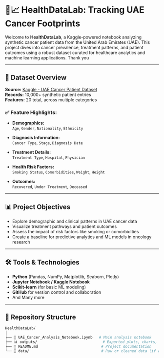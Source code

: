 # 🔬📈 HealthDataLab: Tracking UAE Cancer Footprints 

Welcome to **HealthDataLab**, a Kaggle-powered notebook analyzing synthetic cancer patient data from the United Arab Emirates (UAE). This project dives into cancer prevalence, treatment patterns, and patient outcomes using a robust dataset curated for healthcare analytics and machine learning applications.
Thank you

---

## 📂 Dataset Overview

**Source:** [Kaggle - UAE Cancer Patient Dataset](https://www.kaggle.com/)  
**Records:** 10,000+ synthetic patient entries  
**Features:** 20 total, across multiple categories

### ✅ Feature Highlights:
- **Demographics:**  
  `Age`, `Gender`, `Nationality`, `Ethnicity`

- **Diagnosis Information:**  
  `Cancer Type`, `Stage`, `Diagnosis Date`

- **Treatment Details:**  
  `Treatment Type`, `Hospital`, `Physician`

- **Health Risk Factors:**  
  `Smoking Status`, `Comorbidities`, `Weight`, `Height`

- **Outcomes:**  
  `Recovered`, `Under Treatment`, `Deceased`

---

## 📊 Project Objectives

- Explore demographic and clinical patterns in UAE cancer data
- Visualize treatment pathways and patient outcomes
- Assess the impact of risk factors like smoking or comorbidities
- Create a baseline for predictive analytics and ML models in oncology research

---

## 🛠️ Tools & Technologies

- **Python** (Pandas, NumPy, Matplotlib, Seaborn, Plotly)
- **Jupyter Notebook / Kaggle Notebook**
- **Scikit-learn** (for basic ML modeling)
- **GitHub** for version control and collaboration
- And Many more

---

## 📁 Repository Structure

```bash
HealthDataLab/
│
├── 📘 UAE_Cancer_Analysis_Notebook.ipynb   # Main analysis notebook
├── 📊 outputs/                              # Exported plots, charts, visuals
├── 📄 README.md                             # Project documentation
└── 📁 data/                                 # Raw or cleaned data (if applicable)
